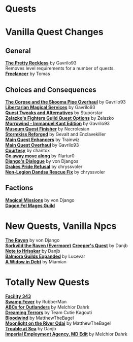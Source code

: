 # Quests 
# Vanilla Quest Changes
## General
[**The Pretty Reckless**](https://www.nexusmods.com/morrowind/mods/46970) by Gavrilo93  
Removes level requirements for a number of quests.  
[**Freelancer**](http://mw.modhistory.com/download-90-8164) by Tomas  

## Choices and Consequences
[**The Corpse and the Skooma Pipe Overhaul**](https://www.nexusmods.com/morrowind/mods/46696) by Gavrilo93  
[**Libertarian Magical Services**](https://www.nexusmods.com/morrowind/mods/46301) by Gavrilo93  
[**Quest Tweaks and Alternatives**]() by Stuporstar  
[**Zelazko's Fighters Guild Quest Options**](https://www.nexusmods.com/morrowind/mods/47196) by Zelazko  
[**Morrowind - Immanuel Kant Edition**](https://www.nexusmods.com/morrowind/mods/45995) by Gavrilo93  
[**Museum Quest Finisher**](https://www.nexusmods.com/morrowind/mods/47139) by Necrolesian  
[**Stormkiss Reforged**](https://www.nexusmods.com/morrowind/mods/44565) by Gevalt and Enclavekiller  
[**Main Quest Enhancers**](https://www.nexusmods.com/morrowind/mods/41337) by Trainwiz  
[**Main Quest Overhaul**](https://www.nexusmods.com/morrowind/mods/46913) by Gavrilo93  
[**Courtesy**](https://www.nexusmods.com/morrowind/mods/46781) by chantox  
[**Go away move along**](https://www.nexusmods.com/morrowind/mods/46797) by l1lartur0  
[**Django's Dialogue**](https://www.nexusmods.com/morrowind/mods/47253) by von Djangos  
[**Drakes Pride Refusal**](https://www.nexusmods.com/morrowind/mods/46894) by chryssvoler  
[**Non-Legion Dandsa Rescue Fix**](https://www.nexusmods.com/morrowind/mods/46927) by chryssvoler  

## Factions
[**Magical Missions**](https://www.nexusmods.com/morrowind/mods/38773) by von Django  
[**Dagon Fel Mages Guild**](https://www.nexusmods.com/morrowind/mods/44576/?)

# New Quests, Vanilla Npcs
[**The Raven**](https://www.nexusmods.com/morrowind/mods/21372) by von Django  
[**Sorkvild the Raven (Evermore)**](https://www.nexusmods.com/morrowind/mods/46320?)
[**Creeper's Quest**](http://mw.modhistory.com/download-53-12712) by Danjb  
[**Note to Hrisskar**](http://mw.modhistory.com/download-53-11212) by Danjb  
[**Balmora Guilds Expanded**](https://www.nexusmods.com/morrowind/mods/46859) by Lucevar  
[**A Widow in Debt**](https://www.nexusmods.com/morrowind/mods/46972) by Miamian  

# Totally New Quests

[**Facility 343**](https://www.nexusmods.com/morrowind/mods/46468)  
[**Swamp Fever**](https://www.nexusmods.com/morrowind/mods/46640) by RubberMan  
[**ABCs for Outlanders**](https://www.nexusmods.com/morrowind/mods/46692/) by Melchior Dahrk   
[**Dreaming Terrors**](https://www.nexusmods.com/morrowind/mods/44690) by Team Cutie Kagouti  
[**Bloodwind**](https://www.nexusmods.com/morrowind/mods/45344) by MatthewTheBagel  
[**Moonlight on the River Odai**](https://www.nexusmods.com/morrowind/mods/46822) by MatthewTheBagel  
[**Trouble at Sea**](http://mw.modhistory.com/download-53-12731) by Danjb  
[**Imperial Employment Agency, MD Edit**](https://www.nexusmods.com/morrowind/mods/43528) by Melchior Dahrk  

